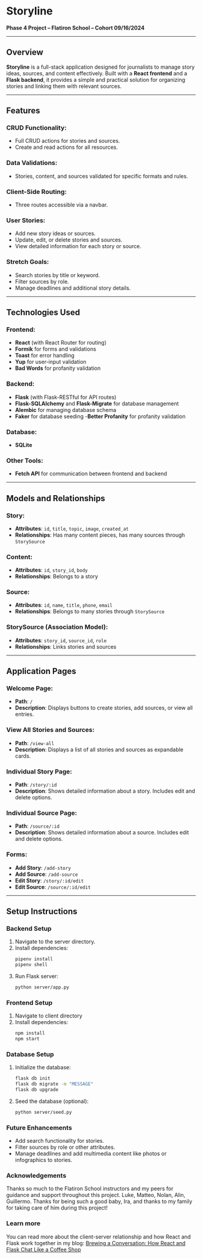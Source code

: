 # Storyline  
**Phase 4 Project – Flatiron School – Cohort 09/16/2024**

---

## Overview  
**Storyline** is a full-stack application designed for journalists to manage story ideas, sources, and content effectively. Built with a **React frontend** and a **Flask backend**, it provides a simple and practical solution for organizing stories and linking them with relevant sources.

---

## Features  

### CRUD Functionality:  
- Full CRUD actions for stories and sources.  
- Create and read actions for all resources.  

### Data Validations:  
- Stories, content, and sources validated for specific formats and rules.  

### Client-Side Routing:  
- Three routes accessible via a navbar.  

### User Stories:  
- Add new story ideas or sources.  
- Update, edit, or delete stories and sources.  
- View detailed information for each story or source.  

### Stretch Goals:  
- Search stories by title or keyword.  
- Filter sources by role.  
- Manage deadlines and additional story details.  

---

## Technologies Used  

### Frontend:  
- **React** (with React Router for routing)  
- **Formik** for forms and validations  
- **Toast** for error handling
- **Yup** for user-input validation
- **Bad Words** for profanity validation

### Backend:  
- **Flask** (with Flask-RESTful for API routes)  
- **Flask-SQLAlchemy** and **Flask-Migrate** for database management
- **Alembic** for managing database schema
- **Faker** for database seeding
-**Better Profanity** for profanity validation

### Database:  
- **SQLite**  

### Other Tools:  
- **Fetch API** for communication between frontend and backend  

---

## Models and Relationships  

### Story:  
- **Attributes**: `id`, `title`, `topic`, `image`, `created_at`  
- **Relationships**: Has many content pieces, has many sources through `StorySource`  

### Content:  
- **Attributes**: `id`, `story_id`, `body`  
- **Relationships**: Belongs to a story  

### Source:  
- **Attributes**: `id`, `name`, `title`, `phone`, `email`  
- **Relationships**: Belongs to many stories through `StorySource`  

### StorySource (Association Model):  
- **Attributes**: `story_id`, `source_id`, `role`  
- **Relationships**: Links stories and sources  

---

## Application Pages  

### Welcome Page:  
- **Path**: `/`  
- **Description**: Displays buttons to create stories, add sources, or view all entries.  

### View All Stories and Sources:  
- **Path**: `/view-all`  
- **Description**: Displays a list of all stories and sources as expandable cards.  

### Individual Story Page:  
- **Path**: `/story/:id`  
- **Description**: Shows detailed information about a story. Includes edit and delete options.  

### Individual Source Page:  
- **Path**: `/source/:id`  
- **Description**: Shows detailed information about a source. Includes edit and delete options.  

### Forms:  
- **Add Story**: `/add-story`  
- **Add Source**: `/add-source`  
- **Edit Story**: `/story/:id/edit`  
- **Edit Source**: `/source/:id/edit`  

---

## Setup Instructions  

### Backend Setup  
1. Navigate to the server directory.  
2. Install dependencies:  
   ```bash
   pipenv install  
   pipenv shell  
3. Run Flask server:
   ```bash
   python server/app.py  

### Frontend Setup
1. Navigate to client directory
2. Install dependencies:
   ```bash
   npm install  
   npm start

### Database Setup
1. Initialize the database:
   ```bash
   flask db init
   flask db migrate -m "MESSAGE"
   flask db upgrade
2. Seed the database (optional):
   ```bash
   python server/seed.py  

### Future Enhancements
- Add search functionality for stories.
- Filter sources by role or other attributes.
- Manage deadlines and add multimedia content like photos or infographics to stories.

### Acknowledgements
Thanks so much to the Flatiron School instructors and my peers for guidance and support throughout this project. Luke, Matteo, Nolan, Alin, Guillermo. Thanks for being such a good baby, Ira, and thanks to my family for taking care of him during this project!

### Learn more
You can read more about the client-server relationship and how React and Flask work together in my blog: [Brewing a Conversation: How React and Flask Chat Like a Coffee Shop](https://medium.com/@hayleysanchez/brewing-a-conversation-how-react-and-flask-chat-like-a-coffee-shop-bb36a384b5ec) 